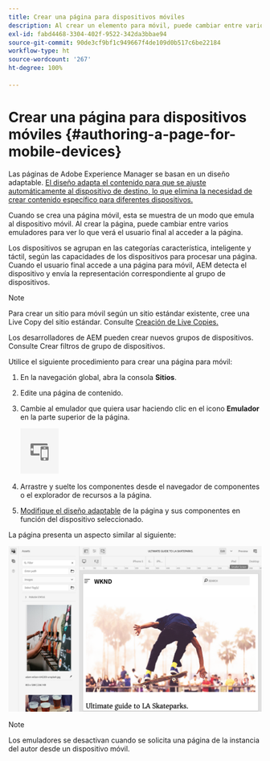 ```yaml
---
title: Crear una página para dispositivos móviles
description: Al crear un elemento para móvil, puede cambiar entre varios emuladores para ver qué es lo que verá el usuario final
exl-id: fabd4468-3304-402f-9522-342da3bbae94
source-git-commit: 90de3cf9bf1c949667f4de109d0b517c6be22184
workflow-type: ht
source-wordcount: '267'
ht-degree: 100%

---
```


# Crear una página para dispositivos móviles  {#authoring-a-page-for-mobile-devices}

Las páginas de Adobe Experience Manager se basan en un diseño adaptable. [El diseño adapta el contenido para que se ajuste automáticamente al dispositivo de destino, lo que elimina la necesidad de crear contenido específico para diferentes dispositivos.](/help/sites-cloud/authoring/features/responsive-layout.md)

Cuando se crea una página móvil, esta se muestra de un modo que emula al dispositivo móvil. Al crear la página, puede cambiar entre varios emuladores para ver lo que verá el usuario final al acceder a la página.

Los dispositivos se agrupan en las categorías característica, inteligente y táctil, según las capacidades de los dispositivos para procesar una página. Cuando el usuario final accede a una página para móvil, AEM detecta el dispositivo y envía la representación correspondiente al grupo de dispositivos.

>[!NOTE]
>
>Para crear un sitio para móvil según un sitio estándar existente, cree una Live Copy del sitio estándar. Consulte [Creación de Live Copies.](/help/sites-cloud/administering/msm/creating-live-copies.md)
>
>Los desarrolladores de AEM pueden crear nuevos grupos de dispositivos. Consulte Crear filtros de grupo de dispositivos.

<!--
>AEM developers can create new device groups. (See [Creating Device Group Filters](/help/sites-developing/groupfilters.md).)
-->

Utilice el siguiente procedimiento para crear una página para móvil:

1. En la navegación global, abra la consola **Sitios**.
1. Edite una página de contenido.
1. Cambie al emulador que quiera usar haciendo clic en el icono **Emulador** en la parte superior de la página.

   ![Icono Emulador](/help/sites-cloud/authoring/assets/emulator.png)

1. Arrastre y suelte los componentes desde el navegador de componentes o el explorador de recursos a la página.
1. [Modifique el diseño adaptable](/help/sites-cloud/authoring/features/responsive-layout.md) de la página y sus componentes en función del dispositivo seleccionado.

La página presenta un aspecto similar al siguiente:

![Ejemplo para móvil](/help/sites-cloud/authoring/assets/mobile.png)

>[!NOTE]
>
>Los emuladores se desactivan cuando se solicita una página de la instancia del autor desde un dispositivo móvil.
